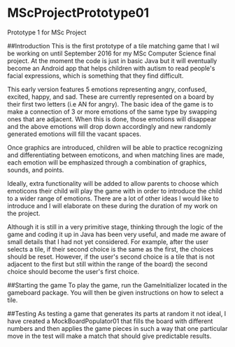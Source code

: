 # MScProjectPrototype01
Prototype 1 for MSc Project

##Introduction
This is the first prototype of a tile matching game that I wil be working on until September 2016 for my 
MSc Computer Science final project. At the moment the code is just in basic Java but it will eventually become
an Android app that helps children with autism to read people's facial expressions, which is something that 
they find difficult.

This early version features 5 emotions representing angry, confused, excited, happy, and sad. These are 
currently represented on a board by their first two letters (i.e AN for angry). The basic idea of the 
game is to make a connection of 3 or more emotions of the same type by swapping ones that are adjacent.
When this is done, those emotions will disappear and the above emotions will drop down accordingly and 
new randomly generated emotions will fill the vacant spaces. 

Once graphics are introduced, children will be able to practice recognizing and differentiating between 
emoticons, and when matching lines are made, each emotion will be emphasized through a combination of 
graphics, sounds, and points.

Ideally, extra functionality will be added to allow parents to choose which emoticons their child will 
play the game with in order to introduce the child to a wider range of emotions. There are a lot of other
ideas I would like to introduce and I will elaborate on these during the duration of my work on the project.

Although it is still in a very primitive stage, thinking through the logic of the game and coding it up in 
Java has been very useful, and made me aware of small details that I had not yet considered. For example, 
after the user selects a tile, if their second choice is the same as the first, the choices should be 
reset. However, if the user's second choice is a tile that is not adjacent to the first but still within
the range of the board) the second choice should become the user's first choice.

##Starting the game
To play the game, run the GameInitializer located in the gameboard package. You will then be given instructions
on how to select a tile.

##Testing
As testing a game that generates its parts at random it not ideal, I have created a MockBoardPopulator01 that 
fills the board with different numbers and then applies the game pieces in such a way that one particular move
in the test will make a match that should give predictable results. 



